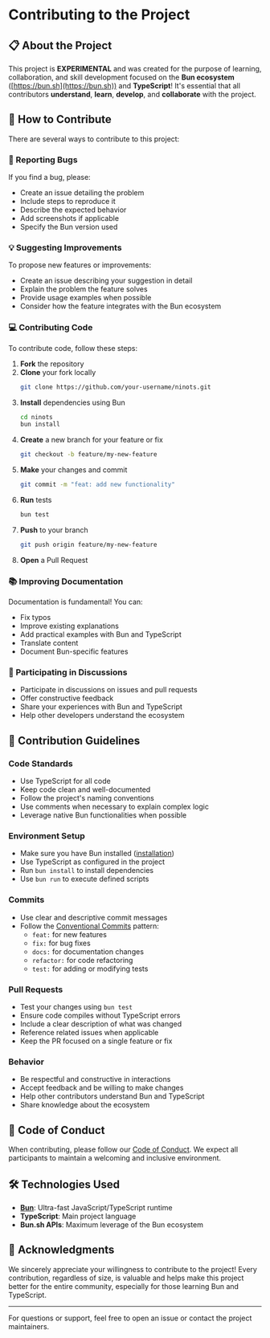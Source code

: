 # Contributing to the Project

## 📋 About the Project

This project is **EXPERIMENTAL** and was created for the purpose of learning, collaboration, and skill development focused on the **Bun ecosystem** ([https://bun.sh](https://bun.sh)) and **TypeScript**! It's essential that all contributors **understand**, **learn**, **develop**, and **collaborate** with the project.

## 🤝 How to Contribute

There are several ways to contribute to this project:

### 🐛 Reporting Bugs
If you find a bug, please:
- Create an issue detailing the problem
- Include steps to reproduce it
- Describe the expected behavior
- Add screenshots if applicable
- Specify the Bun version used

### 💡 Suggesting Improvements
To propose new features or improvements:
- Create an issue describing your suggestion in detail
- Explain the problem the feature solves
- Provide usage examples when possible
- Consider how the feature integrates with the Bun ecosystem

### 💻 Contributing Code
To contribute code, follow these steps:

1. **Fork** the repository
2. **Clone** your fork locally
    ```bash
    git clone https://github.com/your-username/ninots.git
    ```
3. **Install** dependencies using Bun
    ```bash
    cd ninots
    bun install
    ```
4. **Create** a new branch for your feature or fix
    ```bash
    git checkout -b feature/my-new-feature
    ```
5. **Make** your changes and commit
    ```bash
    git commit -m "feat: add new functionality"
    ```
6. **Run** tests
    ```bash
    bun test
    ```
7. **Push** to your branch
    ```bash
    git push origin feature/my-new-feature
    ```
8. **Open** a Pull Request

### 📚 Improving Documentation
Documentation is fundamental! You can:
- Fix typos
- Improve existing explanations
- Add practical examples with Bun and TypeScript
- Translate content
- Document Bun-specific features

### 💬 Participating in Discussions
- Participate in discussions on issues and pull requests
- Offer constructive feedback
- Share your experiences with Bun and TypeScript
- Help other developers understand the ecosystem

## 🎯 Contribution Guidelines

### Code Standards
- Use TypeScript for all code
- Keep code clean and well-documented
- Follow the project's naming conventions
- Use comments when necessary to explain complex logic
- Leverage native Bun functionalities when possible

### Environment Setup
- Make sure you have Bun installed ([installation](https://bun.sh/docs/installation))
- Use TypeScript as configured in the project
- Run `bun install` to install dependencies
- Use `bun run` to execute defined scripts

### Commits
- Use clear and descriptive commit messages
- Follow the [Conventional Commits](https://conventionalcommits.org/) pattern:
  - `feat:` for new features
  - `fix:` for bug fixes
  - `docs:` for documentation changes
  - `refactor:` for code refactoring
  - `test:` for adding or modifying tests

### Pull Requests
- Test your changes using `bun test`
- Ensure code compiles without TypeScript errors
- Include a clear description of what was changed
- Reference related issues when applicable
- Keep the PR focused on a single feature or fix

### Behavior
- Be respectful and constructive in interactions
- Accept feedback and be willing to make changes
- Help other contributors understand Bun and TypeScript
- Share knowledge about the ecosystem

## 📝 Code of Conduct

When contributing, please follow our [Code of Conduct](CODE_OF_CONDUCT.md). We expect all participants to maintain a welcoming and inclusive environment.

## 🛠️ Technologies Used

- **[Bun](https://bun.sh)**: Ultra-fast JavaScript/TypeScript runtime
- **TypeScript**: Main project language
- **Bun.sh APIs**: Maximum leverage of the Bun ecosystem

## 🙏 Acknowledgments

We sincerely appreciate your willingness to contribute to the project! Every contribution, regardless of size, is valuable and helps make this project better for the entire community, especially for those learning Bun and TypeScript.

---

For questions or support, feel free to open an issue or contact the project maintainers.